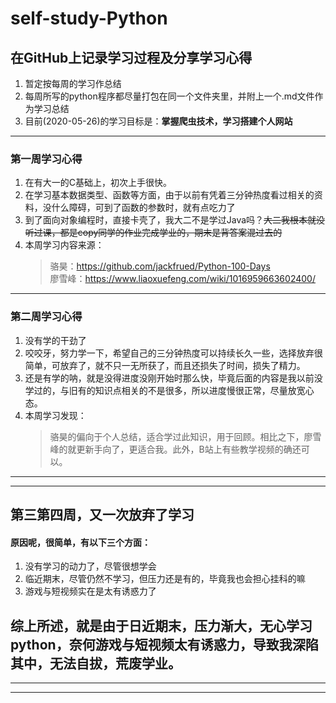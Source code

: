 # **self-study-Python**
## **在GitHub上记录学习过程及分享学习心得**
1. 暂定按每周的学习作总结
2. 每周所写的python程序都尽量打包在同一个文件夹里，并附上一个.md文件作为学习总结
3. 目前(2020-05-26)的学习目标是：**掌握爬虫技术，学习搭建个人网站**
---
### **第一周学习心得**
1. 在有大一的C基础上，初次上手很快。
2. 在学习基本数据类型、函数等方面，由于以前有凭着三分钟热度看过相关的资料，没什么障碍，可到了函数的参数时，就有点吃力了
3. 到了面向对象编程时，直接卡壳了，我大二不是学过Java吗？~~大二我根本就没听过课，都是copy同学的作业完成学业的，期末是背答案混过去的~~
4. 本周学习内容来源：<br/>
    > 骆昊：<https://github.com/jackfrued/Python-100-Days><br/>
    > 廖雪峰：<https://www.liaoxuefeng.com/wiki/1016959663602400/><br/>
---
### **第二周学习心得**
1. 没有学的干劲了
2. 咬咬牙，努力学一下，希望自己的三分钟热度可以持续长久一些，选择放弃很简单，可放弃了，就不只一无所获了，而且还损失了时间，损失了精力。
3. 还是有学的呐，就是没得进度没刚开始时那么快，毕竟后面的内容是我以前没学过的，与旧有的知识点相关的不是很多，所以进度慢很正常，尽量放宽心态。
4. 本周学习发现：
    >骆昊的偏向于个人总结，适合学过此知识，用于回顾。相比之下，廖雪峰的就更新手向了，更适合我。此外，B站上有些教学视频的确还可以。
---
--- 
## **第三第四周，又一次放弃了学习**
#### 原因呢，很简单，有以下三个方面：
1. 没有学习的动力了，尽管很想学会
2. 临近期末，尽管仍然不学习，但压力还是有的，毕竟我也会担心挂科的嘛
3. 游戏与短视频实在是太有诱惑力了
## 综上所述，就是由于日近期末，压力渐大，无心学习python，奈何游戏与短视频太有诱惑力，导致我深陷其中，无法自拔，荒废学业。
---
---
